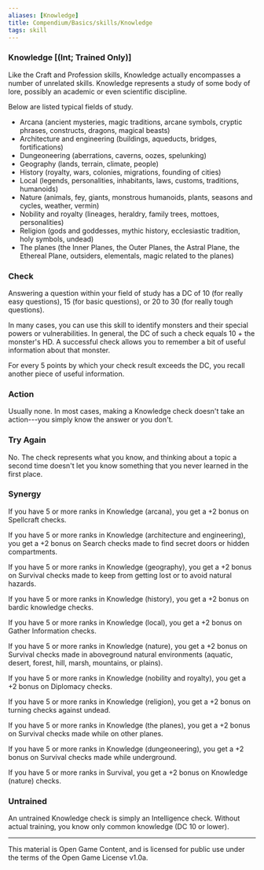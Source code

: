 ```yaml
---
aliases: [Knowledge]
title: Compendium/Basics/skills/Knowledge
tags: skill
---
```

### Knowledge [(Int; Trained Only)]

Like the Craft and Profession skills, Knowledge actually encompasses a
number of unrelated skills. Knowledge represents a study of some body of
lore, possibly an academic or even scientific discipline.

Below are listed typical fields of study.

-   Arcana (ancient mysteries, magic traditions, arcane symbols, cryptic
    phrases, constructs, dragons, magical beasts)
-   Architecture and engineering (buildings, aqueducts, bridges,
    fortifications)
-   Dungeoneering (aberrations, caverns, oozes, spelunking)
-   Geography (lands, terrain, climate, people)
-   History (royalty, wars, colonies, migrations, founding of cities)
-   Local (legends, personalities, inhabitants, laws, customs,
    traditions, humanoids)
-   Nature (animals, fey, giants, monstrous humanoids, plants, seasons
    and cycles, weather, vermin)
-   Nobility and royalty (lineages, heraldry, family trees, mottoes,
    personalities)
-   Religion (gods and goddesses, mythic history, ecclesiastic
    tradition, holy symbols, undead)
-   The planes (the Inner Planes, the Outer Planes, the Astral Plane,
    the Ethereal Plane, outsiders, elementals, magic related to the
    planes)

### Check
Answering a question within your field of study has a DC of
10 (for really easy questions), 15 (for basic questions), or 20 to 30
(for really tough questions).

In many cases, you can use this skill to identify monsters and their
special powers or vulnerabilities. In general, the DC of such a check
equals 10 + the monster's HD. A successful check allows you to remember
a bit of useful information about that monster.

For every 5 points by which your check result exceeds the DC, you recall
another piece of useful information.

### Action
Usually none. In most cases, making a Knowledge check
doesn't take an action---you simply know the answer or you don't.

### Try Again
No. The check represents what you know, and thinking
about a topic a second time doesn't let you know something that you
never learned in the first place.

### Synergy
If you have 5 or more ranks in Knowledge (arcana), you get
a +2 bonus on Spellcraft checks.

If you have 5 or more ranks in Knowledge (architecture and engineering),
you get a +2 bonus on Search checks made to find secret doors or hidden
compartments.

If you have 5 or more ranks in Knowledge (geography), you get a +2 bonus
on Survival checks made to keep from getting lost or to avoid natural
hazards.

If you have 5 or more ranks in Knowledge (history), you get a +2 bonus
on bardic knowledge checks.

If you have 5 or more ranks in Knowledge (local), you get a +2 bonus on
Gather Information checks.

If you have 5 or more ranks in Knowledge (nature), you get a +2 bonus on
Survival checks made in aboveground natural environments (aquatic,
desert, forest, hill, marsh, mountains, or plains).

If you have 5 or more ranks in Knowledge (nobility and royalty), you get
a +2 bonus on Diplomacy checks.

If you have 5 or more ranks in Knowledge (religion), you get a +2 bonus
on turning checks against undead.

If you have 5 or more ranks in Knowledge (the planes), you get a +2
bonus on Survival checks made while on other planes.

If you have 5 or more ranks in Knowledge (dungeoneering), you get a +2
bonus on Survival checks made while underground.

If you have 5 or more ranks in Survival, you get a +2 bonus on Knowledge
(nature) checks.

### Untrained
An untrained Knowledge check is simply an Intelligence
check. Without actual training, you know only common knowledge (DC 10 or
lower).

---

This material is Open Game Content, and is licensed for public use under
the terms of the Open Game License v1.0a.
